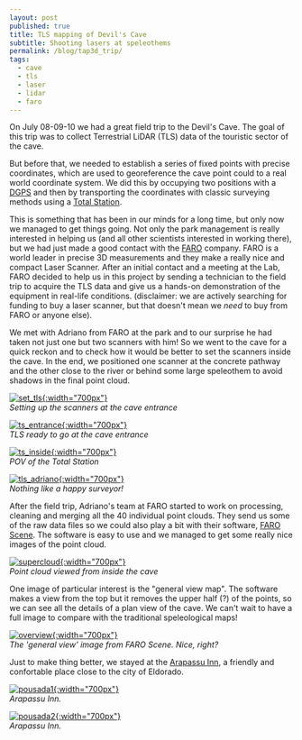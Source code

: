 ```yaml
---
layout: post
published: true
title: TLS mapping of Devil's Cave
subtitle: Shooting lasers at speleothems
permalink: /blog/tap3d_trip/
tags:
  - cave
  - tls
  - laser
  - lidar
  - faro
---
```


On July 08-09-10 we had a great field trip to the Devil's Cave. The goal of this trip was to collect Terrestrial LiDAR (TLS) data of the touristic sector of the cave. 

<!--more-->

But before that, we needed to establish a series of fixed points with precise coordinates, which are used to georeference the cave point could to a real world coordinate system. We did this by occupying two positions with a [DGPS](https://en.wikipedia.org/wiki/Differential_GPS) and then by transporting the coordinates with classic surveying methods using a [Total Station](https://en.wikipedia.org/wiki/Total_station). 


This is something that has been in our minds for a long time, but only now we managed to get things going. Not only the park management is really interested in helping us (and all other scientists interested in working there), but we had just made a good contact with the [FARO](https://www.faro.com) company. FARO is a world leader in precise 3D measurements and they make a really nice and compact Laser Scanner. After an initial contact and a meeting at the Lab, FARO decided to help us in this project by sending a technician to the field trip to acquire the TLS data and give us a hands-on demonstration of the equipment in real-life conditions. (disclaimer: we are actively searching for funding to buy a laser scanner, but that doesn't mean we _need_ to buy from FARO or anyone else). 

We met with Adriano from FARO at the park and to our surprise he had taken not just one but two scanners with him! So we went to the cave for a quick reckon and to check how it would be better to set the scanners inside the cave. In the end, we positioned one scanner at the concrete pathway and the other close to the river or behind some large speleothem to avoid shadows in the final point cloud.

[![set_tls]({{site.baseurl}}/img/tapagem/diabo_set_two_tls.jpg "Two scanners!. Click to see larger image"){:width="700px"}]({{site.baseurl}}/img/tapagem/diabo_set_two_tls.jpg)   
*Setting up the scanners at the cave entrance*

[![ts_entrance]({{site.baseurl}}/img/tapagem/diabo_tls_entrance.jpg "TLS ready to go. Click to see larger image"){:width="700px"}]({{site.baseurl}}/img/tapagem/diabo_tls_entrance.jpg)   
*TLS ready to go at the cave entrance*

[![ts_inside]({{site.baseurl}}/img/tapagem/diabo_ts_inside.jpg "Total Station inside the cave. Click to see larger image"){:width="700px"}]({{site.baseurl}}/img/tapagem/diabo_ts_inside.jpg)   
*POV of the Total Station*

[![tls_adriano]({{site.baseurl}}/img/tapagem/diabo_tls_adriano.jpg "Adriano from FARO. Click to see larger image"){:width="700px"}]({{site.baseurl}}/img/tapagem/diabo_tls_adriano.jpg)   
*Nothing like a happy surveyor!*

After the field trip, Adriano's team at FARO started to work on processing, cleaning and merging all the 40 individual point clouds. They send us some of the raw data files so we could also play a bit with their software, [FARO Scene](https://www.faro.com/products/product-design/faro-scene/). The software is easy to use and we managed to get some really nice images of the point cloud.

[![supercloud]({{site.baseurl}}/img/tapagem/diabo_captura_nuvem_super.jpg "Point cloud. Click to see larger image"){:width="700px"}]({{site.baseurl}}/img/tapagem/diabo_captura_nuvem_super.jpg)   
*Point cloud viewed from inside the cave*

One image of particular interest is the "general view map". The software makes a view from the top but it removes the upper half (?) of the points, so we can see all the details of a plan view of the cave. We can't wait to have a full image to compare with the traditional speleological maps!

[![overview]({{site.baseurl}}/img/tapagem/diabo_captura_visao_geral.png "View from the top. Click to see larger image"){:width="700px"}]({{site.baseurl}}/img/tapagem/diabo_captura_visao_geral.png)  
*The 'general view' image from FARO Scene. Nice, right?*

Just to make thing better, we stayed at the [Arapassu Inn](http://pousadacavernadodiabo.com.br), a friendly and confortable place close to the city of Eldorado. 


[![pousada1]({{site.baseurl}}/img/tapagem/diabo_pousada1.jpg "Arapassu Inn. Click to see larger image"){:width="700px"}]({{site.baseurl}}/img/tapagem/diabo_pousada1.jpg)  
*Arapassu Inn.*

[![pousada2]({{site.baseurl}}/img/tapagem/diabo_pousada2.jpg "Arapassu Inn. Click to see larger image"){:width="700px"}]({{site.baseurl}}/img/tapagem/diabo_pousada2.jpg)  
*Arapassu Inn.*








<!-- &nbsp; -->

<!-- &nbsp; -->
<!-- {% include share-buttons.html %} -->

<!-- One crucial element here was (is) the support received from the Park administration. In previous years, the person in charge was always imposing restrictions on what we could do, and that was really problematic. You see, in order to do a precise survey with the Total Station, we need fixed points on the ground that can be re-occupied later. This means drilling a small hole and glueing a screw in it. The final result is barely noticed by anyone and essential to us. In a 'regular' touristic cave, this would be really hard to do, because it could impact the cave environment. But in a cave with concrete pathways and stairs, drilling a small hole in the concrete doesn't mean much in terms of impact, right? -->
<!-- [![set_ts]({{site.baseurl}}/img/diabo_set_ts.jpg "Total Station set up. Click to see larger image"){:width="300px"}]({{site.baseurl}}/img/diabo_set_ts.jpg)   
*Setting up a fixed position for the Total Station* -->
